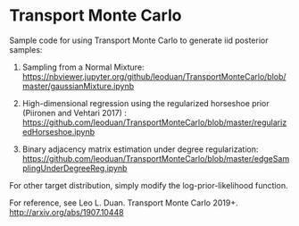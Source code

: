 # Transport Monte Carlo

Sample code for using Transport Monte Carlo to generate iid posterior samples:

1. Sampling from a Normal Mixture:
https://nbviewer.jupyter.org/github/leoduan/TransportMonteCarlo/blob/master/gaussianMixture.ipynb

2. High-dimensional regression using the regularized horseshoe prior (Piironen and Vehtari 2017) :
https://github.com/leoduan/TransportMonteCarlo/blob/master/regularizedHorseshoe.ipynb

3. Binary adjacency matrix estimation under degree regularization:
https://github.com/leoduan/TransportMonteCarlo/blob/master/edgeSamplingUnderDegreeReg.ipynb


For other target distribution, simply modify the log-prior-likelihood function.

For reference, see
Leo L. Duan. Transport Monte Carlo 2019+. http://arxiv.org/abs/1907.10448

